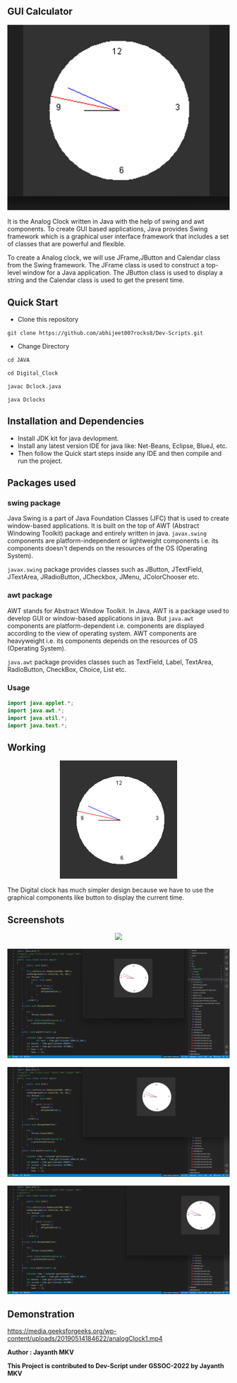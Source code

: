 ## GUI Calculator

<p align="center">
<img src="./Images/ac1.png">
</p>

It is the Analog Clock written in Java with the help of swing and awt components. To create GUI based applications, Java provides Swing framework which is a graphical user interface framework that includes a set of classes that are powerful and flexible.

To create a Analog clock, we will use JFrame,JButton and Calendar class from the Swing framework. The JFrame class is used to construct a top-level window for a Java application. The JButton class is used to display a string and the Calendar class is used to get the present time.

## **Quick Start**
- Clone this repository

``` 
git clone https://github.com/abhijeet007rocks8/Dev-Scripts.git
```
- Change Directory

```
cd JAVA
```
```
cd Digital_Clock
```
```
javac Dclock.java
```
```
java Dclocks
```

## **Installation and Dependencies**
- Install JDK kit for java devlopment.
- Install any latest version IDE for java like: Net-Beans, Eclipse, BlueJ, etc.
- Then follow the Quick start steps inside any IDE and then compile and run the project.

## Packages used

### swing package
Java Swing is a part of Java Foundation Classes (JFC) that is used to create window-based applications. It is built on the top of AWT (Abstract Windowing Toolkit) package and entirely written in java. `javax.swing` components are platform-independent or lightweight components i.e. its components doesn't depends on the resources of the OS (Operating System).

`javax.swing` package provides classes such as JButton, JTextField, JTextArea, JRadioButton, JCheckbox, JMenu, JColorChooser etc.

### awt package
AWT stands for Abstract Window Toolkit. In Java, AWT is a package used to develop GUI or window-based applications in java.
But `java.awt` components are platform-dependent i.e. components are displayed according to the view of operating system. AWT components are heavyweight i.e. its components depends on the resources of OS (Operating System).

`java.awt` package provides classes such as TextField, Label, TextArea, RadioButton, CheckBox, Choice, List etc.

### Usage

```java
import java.applet.*;  
import java.awt.*;  
import java.util.*;  
import java.text.*;  
```

## Working 

<p align="center">
<img src="./Images/ac.png">
</p>

The Digital clock has much simpler design because we have to use the graphical components like button to display the current time.


## Screenshots

<p align="center">
  
<img src="./Images/ac2.png">
  <br>
  <br>
<img src="./Images/a.png">
  <br>
  <br>
<img src="./Images/b.png">
  <br>
  <br>
<img src="./Images/c.png">
</p>


## Demonstration
https://media.geeksforgeeks.org/wp-content/uploads/20190514184622/analogClock1.mp4

**Author : Jayanth MKV**

**This Project is contributed to Dev-Script under GSSOC-2022 by Jayanth MKV**